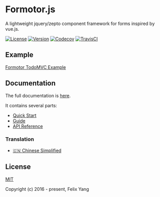 # Formotor.js

A lightweight jquery/zepto component framework for forms inspired by vue.js.

[![License](https://img.shields.io/npm/l/formotor.svg)](https://www.npmjs.com/package/formotor)
[![Version](https://img.shields.io/npm/v/formotor.svg)](https://www.npmjs.com/package/formotor)
[![Codecov](https://codecov.io/gh/felixpy/formotor/branch/dev/graph/badge.svg)](https://codecov.io/gh/felixpy/formotor)
[![TravisCI](https://travis-ci.org/felixpy/formotor.svg?branch=dev)](https://travis-ci.org/felixpy/formotor)

## Example

[Formotor TodoMVC Example](https://jsfiddle.net/felixpy/x28rdemc/)

## Documentation

The full documentation is [here](https://felixpy.github.io/formotor).

It contains several parts:

- [Quick Start](https://felixpy.github.io/formotor/#/intro)
- [Guide](https://felixpy.github.io/formotor/#/component)
- [API Reference](https://felixpy.github.io/formotor/#/api)

### Translation

- [:cn: Chinese Simplified](https://felixpy.github.io/formotor/#/zh-cn/)

## License

[MIT](http://opensource.org/licenses/MIT)

Copyright (c) 2016 - present, Felix Yang
